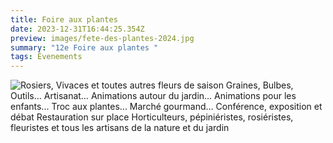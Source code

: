 ```yaml
---
title: Foire aux plantes
date: 2023-12-31T16:44:25.354Z
preview: images/fete-des-plantes-2024.jpg
summary: "12e Foire aux plantes "
tags: Évenements
---
```

![Rosiers, Vivaces et toutes autres fleurs de saison Graines, Bulbes, Outils… Artisanat… Animations autour du jardin… Animations pour les enfants... Troc aux plantes... Marché gourmand… Conférence, exposition et débat Restauration sur place Horticulteurs, pépiniéristes, rosiéristes, fleuristes et tous les artisans de la nature et du jardin]()